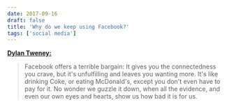 ```yaml
---
date: 2017-09-16
draft: false
title: 'Why do we keep using Facebook?'
tags: ['social media']
---
```


**[Dylan Tweney:](https://hackernoon.com/why-do-we-keep-using-facebook-ee59ded4602d)**

> Facebook offers a terrible bargain: It gives you the connectedness you crave, but it's unfulfilling and leaves you wanting more. It's like drinking Coke, or eating McDonald's, except you don't even have to pay for it. No wonder we guzzle it down, when all the evidence, and even our own eyes and hearts, show us how bad it is for us.<!-- excerpt -->
